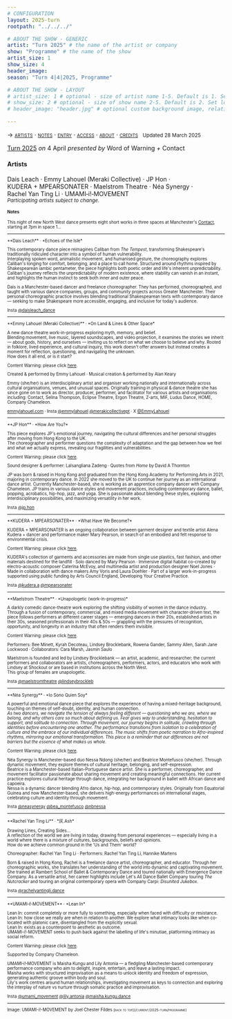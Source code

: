 ```yaml
---
# CONFIGURATION
layout: 2025-turn
rootpath: "../../../"

# ABOUT THE SHOW - GENERIC
artist: "Turn 2025" # the name of the artist or company
show: "Programme" # the name of the show
artist_size: 1
show_size: 4
header_image:  
season: "Turn 4|4|2025, Programme"

# ABOUT THE SHOW - LAYOUT
# artist_size: 1 # optional - size of artist name 1-5. Default is 1. Set longer names to lower values
# show_size: 2 # optional - size of show name 2-5. Default is 2. Set longer names to lower values
# header_image: "header.jpg" # optional custom background image, relative to current page

---
```

<span style='font-variant: small-caps'>→ [artists](/current/2025-turn/programme/#artists) · [notes](/current/2025-turn/programme/#notes) · [entry](/current/2025-turn/#entry) · [access](/current/2025-turn/#access) · [about](/current/2025-turn/#about) · [credits](/current/2025-turn/#credits)</span>&ensp; <small>Updated 28 March 2025</small>         
        
[Turn 2025](/current/2025-turn) *on* 4 April *presented by* Word of Warning *+* Contact         
         
#### Artists         
Dais&nbsp;Leach&nbsp;· Emmy&nbsp;Lahouel (Meraki&nbsp;Collective)&nbsp;· JP&nbsp;Hon&nbsp;· KUDERA&nbsp;+&nbsp;MPEARSONATER&nbsp;· Maelstrom&nbsp;Theatre&nbsp;· Néa&nbsp;Synergy&nbsp;· Rachel&nbsp;Yan&nbsp;Ting&nbsp;Li&nbsp;· UMAMI&#8209;i!&#8209;MOVEMENT&ensp; <small>*Participating&nbsp;artists&nbsp;subject&nbsp;to&nbsp;change.*<small>         
        
#### Notes         
This night of new North West dance presents eight short works in three spaces at Manchester's <a href="https://contactmcr.com/visit/access" target="_blank">Contact</a>, starting at 7pm in space 1…         
<hr>         
**Dais Leach** · *Echoes of the Isle*         
          
This contemporary dance piece reimagines Caliban from *The Tempest*, transforming Shakespeare's traditionally ridiculed character into a symbol of human vulnerability.<br>Interplaying spoken word, animalistic movement, and humanised gesture, the choreography explores Caliban's longing for comfort, belonging, and a place to call home. Structured around rhythms inspired by Shakespearean iambic pentameter, the piece highlights both poetic order and life's inherent unpredictability. Caliban's journey reflects the unpredictability of modern existence, where stability can vanish in an instant, and highlights the human instinct to seek both inner and outer peace.         
         
Dais is a Manchester-based dancer and freelance choreographer. They has performed, choreographed, and taught with various dance companies, groups, and community projects across Greater Manchester. Their personal choreographic practice involves blending traditional Shakespearean texts with contemporary dance — seeking to make Shakespeare more accessible, engaging, and inclusive for today's audience.         
         
Insta <a href="https://instagram.com/daisleach_dance" target="_blank">@daisleach_dance</a>         
<hr>         
**Emmy Lahouel (Meraki Collective)** · *On Land & Lines & Other Space*         

A new dance theatre work-in-progress exploring myth, memory, and belief.<br>Blending movement, live music, layered soundscapes, and video projection, it examines the stories we inherit — about gods, history, and ourselves — inviting us to reflect on what we choose to believe and why. Rooted in folklore, lived experience, and cultural inquiry, this work doesn't offer answers but instead creates a moment for reflection, questioning, and navigating the unknown.<br>How does it all end, or is it start?        
         
Content Warning: please click [here](/warnings).         
         
Created & performed by Emmy Lahouel · Musical creation & performed by Alan Keary         
         
Emmy (she/her) is an interdisciplinary artist and organiser working nationally and internationally across cultural organisations, venues, and unusual spaces. Originally training in physical & dance theatre she has since gone on to work as director, producer, performer, and facilitator for various artists and organisations including: Contact, Selina Thompson, Eclipse Theatre, Ergon Theatre, Z-arts, MIF, Ludus Dance, HOME, Company Chameleon.
         
<a href="emmylahouel.com" target="_blank">emmylahouel.com</a> · Insta <a href="https://instagram.com/emmylahouel" target="_blank">@emmylahouel</a> <a href="https://instagram.com/merakicollectivept" target="_blank">@merakicollectivept</a> · X <a href="https://x.com/EmmyLahouel" target="_blank">@EmmyLahouel</a>         
<hr>         
**JP Hon** · *How Are You?*         
         
This piece explores JP's emotional journey, navigating the cultural differences and her personal struggles after moving from Hong Kong to the UK.<br>The choreographer and performer questions the complexity of adaptation and the gap between how we feel and what we actually express, revealing our fragilities and vulnerabilities.         
         
Content Warning: please click [here](/warnings).         
         
Sound designer & performer: Lalsangliana Zadeng · Quotes from *Home* by David A Thornton        
         
JP was born & raised in Hong Kong and graduated from the Hong Kong Academy for Performing Arts in 2021, majoring in contemporary dance. In 2022 she moved to the UK to continue her journey as an international dance artist. Currently Manchester-based, she is working as an apprentice company dancer with Company Chameleon. JP trains in various dance styles and movement practices, including contemporary dance, ballet, popping, acrobatics, hip-hop, jazz, and yoga. She is passionate about blending these styles, exploring interdisciplinary possibilities, and maximizing versatility in her work.         
         
Insta <a href="https://instagram.com/jp.hon" target="_blank">@jp.hon</a>         
<hr>         
**KUDERA + MPEARSONATER** · *What Have We Become?*         
         
KUDERA + MPEARSONATER is an ongoing collaboration between garment designer and textile artist Alena Kudera + dancer and performance maker Mary Pearson, in search of an embodied and felt response to environmental crisis.         
         
Content Warning: please click [here](/warnings).         
           
KUDERA's collection of garments and accessories are made from single use plastics, fast fashion, and other materials destined for the landfill · Solo danced by Mary Pearson · Immersive digital habitat co-created by electro-acoustic composer Caterina McEvoy, and multimedia artist and production designer Noel Jones · Made in collaboration with dance makers Amy Voris and Laura Doehler · Part of a larger work-in-progress supported using public funding by Arts Council England, Developing Your Creative Practice.         
         
Insta <a href="https://instagram.com/kudera.a" target="_blank">@kudera.a</a> <a href="https://instagram.com/mpearsonater" target="_blank">@mpearsonater</a>         
<hr>         
**Maelstrom Theatre** · *Unapologetic (work-in-progress)*         
         
A darkly comedic dance-theatre work exploring the shifting visibility of women in the dance industry.<br>Through a fusion of contemporary, commercial, and mixed media movement with character-driven text, the piece follows performers at different career stages — emerging dancers in their 20s, established artists in their 30s, seasoned professionals in their 40s & 50s — grappling with the pressures of recognition, opportunity, and longevity in an industry that often renders them invisible.         
         
Content Warning: please click [here](/warnings).         
         
Performers: Bee Minett, Kyrah Decoteau, Lindsey Brocklebank, Rowena Gander, Sammy Allen, Sarah Jane Lockwood · Collaborators: Cara Marsh, Jasmin Saulo         
         
Maelstrom is founded and led by Lindsey Brocklebank — an artist, academic, and researcher; the current performers and collaborators are artists, choreographers, performers, actors, and educators who work with Lindsey at Shockout or are based in institutions across the North West.<br>This group of females are unapologetic.         
         
Insta <a href="https://instagram.com/maelstromtheatre" target="_blank">@maelstromtheatre</a> <a href="https://instagram.com/lindseybrockleb" target="_blank">@lindseybrockleb</a>         
<hr>         
**Néa Synergy** · *Io Sono Quien Soy*         
         
A powerful and emotional dance piece that explores the experience of having a mixed-heritage background, touching on themes of self-doubt, identity, and human
connection.<br>*As two dancers, we navigate the tension of always feeling different — questioning who we are, where we belong, and why others care so much about defining us. Fear gives way to understanding, hesitation to support, and solitude to connection. Through movement, our journey begins in solitude, crawling through identities before encountering one another. The performance transitions from isolation to a celebration of culture and the embrace of our individual differences. The music shifts from poetic narration to Afro-inspired rhythms, mirroring our emotional transformation. This piece is a reminder that our differences are not barriers but the essence of what makes us whole.*         
         
Content Warning: please click [here](/warnings).         
         
Néa Synergy is Manchester-based duo Nessa Ndong (she/her) and Beatrice Montefusco (she/her). Through dynamic movement, they explore themes of cultural heritage, belonging, and self-expression.<br>Beatrice is a Manchester-based Italian-Portuguese dance artist. She is a performer, choreographer, and movement facilitator passionate about sharing movement and creating meaningful connections. Her current practice explores cultural heritage through dance, integrating her background in ballet with African dance and capoeira.<br>Nessa is a dynamic dancer blending Afro dance, hip-hop, and contemporary styles. Originally from Equatorial Guinea and now Manchester-based, she delivers high-energy performances on international stages, celebrating culture and identity through movement.         
         
Insta <a href="https://instagram.com/neasynergy" target="_blank">@neasynergy</a> <a href="https://instagram.com/bea_montefusco" target="_blank">@bea_montefusco</a> <a href="https://instagram.com/nbnessa" target="_blank">@nbnessa</a>         
<hr>         
**Rachel Yan Ting Li** · *灰.Ash*         
         
Drawing Lines, Creating Sides…<br>A reflection of the world we are living in today, drawing from personal experiences — especially living in a world where there is a mixture of cultures, backgrounds, beliefs and opinions.<br>How do we achieve common ground in the 'Us and Them' world?         
         
Choreographer: Rachel Yan Ting Li · Performers: Rachel Yan Ting Li, Hannike Martens         
         
Born & raised in Hong Kong, Rachel is a freelance dance artist, choreographer, and educator. Through her choreographic works, she translates her understanding of the world into dynamic and captivating movement. She trained at Rambert School of Ballet & Contemporary Dance and toured nationally with Emergence Dance Company. As a versatile artist, her career highlights include Let's All Dance Ballet Company touring *The Nutcracker* and touring an original contemporary opera with Company Carpi: *Disunited Jukebox*.           
         
Insta <a href="https://instagram.com/rachelyantingli.dance" target="_blank">@rachelyantingli.dance</a>         
<hr>         
**UMAMI&#8209;i!&#8209;MOVEMENT** · *Lean In*         
         
Lean In: commit completely or more fully to something, especially when faced with difficulty or resistance.<br>Lean In: how close we really are when in relation to another. We explore what intimacy looks like when co-located with platonic care, disentangled from the explicitly sexual.<br>Lean In: exists as a counterpoint to aesthetic as outcome.<br>UMAMI-i!-MOVEMENT seeks to push back against the labelling of life's minutiae, platforming intimacy as social reform.         
         
Content Warning: please click [here](/warnings).         
         
Supported by Company Chameleon.         
         
UMAMI&#8209;i!&#8209;MOVEMENT is Maisha Kungu and Lily Antonia — a fledgling Manchester-based contemporary performance company who aim to delight, inspire, entertain, and leave a lasting impact.<br>Maisha works with structured improvisation as a means to unlock identity and freedom of expression, generating authentic groove within body and soul.<br>Lily's work centres around human relationships, investigating movement as keys to connection and exploring the interplay of nature vs nurture through somatic practice and improvisation.         
         
Insta <a href="https://instagram.com/umami_movement" target="_blank">@umami_movement</a> <a href="https://instagram.com/lily.antonia" target="_blank">@lily.antonia</a> <a href="https://instagram.com/maisha.kungu.dance" target="_blank">@maisha.kungu.dance</a>         
<hr>                  
Image: UMAMI-i!-MOVEMENT by Joel Chester Fildes           
<small><span style='font-variant: small-caps'>[back to top](/current/2025-turn/programme)</span></small>
